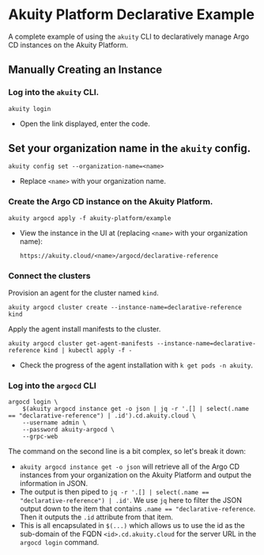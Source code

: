 # Akuity Platform Declarative Example
A complete example of using the `akuity` CLI to declaratively manage Argo CD instances on the Akuity Platform.

## Manually Creating an Instance
### Log into the `akuity` CLI.
```
akuity login
```
- Open the link displayed, enter the code.

## Set your organization name in the `akuity` config.
```
akuity config set --organization-name=<name>
```
- Replace `<name>` with your organization name.

### Create the Argo CD instance on the Akuity Platform.
```
akuity argocd apply -f akuity-platform/example
```
- View the instance in the UI at (replacing `<name>` with your organization name):
  ```
  https://akuity.cloud/<name>/argocd/declarative-reference
  ```

### Connect the clusters
Provision an agent for the cluster named `kind`.
```
akuity argocd cluster create --instance-name=declarative-reference kind
```

Apply the agent install manifests to the cluster.
```
akuity argocd cluster get-agent-manifests --instance-name=declarative-reference kind | kubectl apply -f -
```
- Check the progress of the agent installation with `k get pods -n akuity`.

### Log into the `argocd` CLI
```
argocd login \
    $(akuity argocd instance get -o json | jq -r '.[] | select(.name == "declarative-reference") | .id').cd.akuity.cloud \
    --username admin \
    --password akuity-argocd \
    --grpc-web
```

The command on the second line is a bit complex, so let's break it down:
- `akuity argocd instance get -o json` will retrieve all of the Argo CD instances from your organization on the Akuity Platform and output the information in JSON.
- The output is then piped to `jq -r '.[] | select(.name == "declarative-reference") | .id'`. We use `jq` here to filter the JSON output down to the item that contains `.name == "declarative-reference`. Then it outputs the `.id` attribute from that item.
- This is all encapsulated in `$(...)` which allows us to use the id as the sub-domain of the FQDN `<id>.cd.akuity.cloud` for the server URL in the `argocd login` command. 